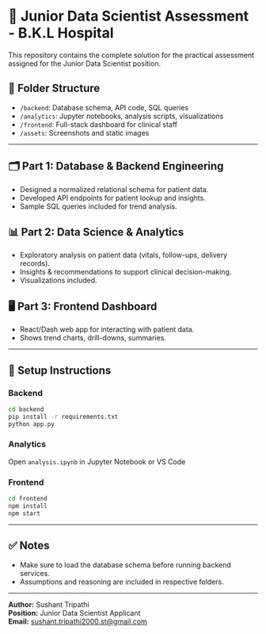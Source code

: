 # 🧠 Junior Data Scientist Assessment - B.K.L Hospital

This repository contains the complete solution for the practical assessment assigned for the Junior Data Scientist position.

## 📁 Folder Structure

- `/backend`: Database schema, API code, SQL queries
- `/analytics`: Jupyter notebooks, analysis scripts, visualizations
- `/frontend`: Full-stack dashboard for clinical staff
- `/assets`: Screenshots and static images

---

## 🗂️ Part 1: Database & Backend Engineering

- Designed a normalized relational schema for patient data.
- Developed API endpoints for patient lookup and insights.
- Sample SQL queries included for trend analysis.

## 📊 Part 2: Data Science & Analytics

- Exploratory analysis on patient data (vitals, follow-ups, delivery records).
- Insights & recommendations to support clinical decision-making.
- Visualizations included.

## 🖥️ Part 3: Frontend Dashboard

- React/Dash web app for interacting with patient data.
- Shows trend charts, drill-downs, summaries.

---

## 🚀 Setup Instructions

### Backend
```bash
cd backend
pip install -r requirements.txt
python app.py
```

### Analytics
Open `analysis.ipynb` in Jupyter Notebook or VS Code

### Frontend
```bash
cd frontend
npm install
npm start
```

---

## ✅ Notes

- Make sure to load the database schema before running backend services.
- Assumptions and reasoning are included in respective folders.

---

**Author:** Sushant Tripathi  
**Position:** Junior Data Scientist Applicant  
**Email:** sushant.tripathi2000.st@gmail.com
